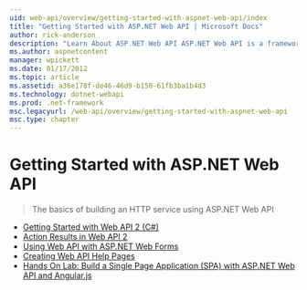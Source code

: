 ```yaml
---
uid: web-api/overview/getting-started-with-aspnet-web-api/index
title: "Getting Started with ASP.NET Web API | Microsoft Docs"
author: rick-anderson
description: "Learn About ASP.NET Web API ASP.NET Web API is a framework that makes it easy to build HTTP services that reach a broad range of clients, including browsers..."
ms.author: aspnetcontent
manager: wpickett
ms.date: 01/17/2012
ms.topic: article
ms.assetid: a36e178f-de46-46d9-b150-61fb3ba1b4d3
ms.technology: dotnet-webapi
ms.prod: .net-framework
msc.legacyurl: /web-api/overview/getting-started-with-aspnet-web-api
msc.type: chapter
---
```

Getting Started with ASP.NET Web API
====================
> The basics of building an HTTP service using ASP.NET Web API


- [Getting Started with Web API 2 (C#)](tutorial-your-first-web-api.md)
- [Action Results in Web API 2](action-results.md)
- [Using Web API with ASP.NET Web Forms](using-web-api-with-aspnet-web-forms.md)
- [Creating Web API Help Pages](creating-api-help-pages.md)
- [Hands On Lab: Build a Single Page Application (SPA) with ASP.NET Web API and Angular.js](build-a-single-page-application-spa-with-aspnet-web-api-and-angularjs.md)
